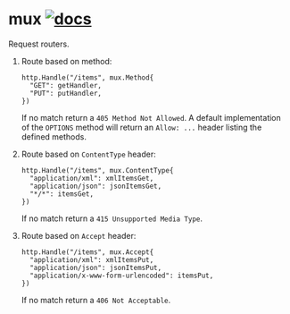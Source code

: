 # mux [![docs](http://godoc.org/hawx.me/code/mux?status.svg)](http://godoc.org/hawx.me/code/mux)

Request routers.

1. Route based on method:

   ``` golang
   http.Handle("/items", mux.Method{
     "GET": getHandler,
     "PUT": putHandler,
   })
   ```

   If no match return a `405 Method Not Allowed`. A default implementation of
   the `OPTIONS` method will return an `Allow: ...` header listing the defined
   methods.

2. Route based on `ContentType` header:

   ``` golang
   http.Handle("/items", mux.ContentType{
     "application/xml": xmlItemsGet,
     "application/json": jsonItemsGet,
     "*/*": itemsGet,
   })
   ```

   If no match return a `415 Unsupported Media Type`.

3. Route based on `Accept` header:

   ``` golang
   http.Handle("/items", mux.Accept{
     "application/xml": xmlItemsPut,
     "application/json": jsonItemsPut,
     "application/x-www-form-urlencoded": itemsPut,
   })
   ```

   If no match return a `406 Not Acceptable`.
